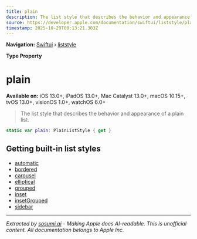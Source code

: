 ```yaml
---
title: plain
description: The list style that describes the behavior and appearance of a plain list.
source: https://developer.apple.com/documentation/swiftui/liststyle/plain
timestamp: 2025-10-29T00:13:21.303Z
---
```


**Navigation:** [Swiftui](/documentation/swiftui) › [liststyle](/documentation/swiftui/liststyle)

**Type Property**

# plain

**Available on:** iOS 13.0+, iPadOS 13.0+, Mac Catalyst 13.0+, macOS 10.15+, tvOS 13.0+, visionOS 1.0+, watchOS 6.0+

> The list style that describes the behavior and appearance of a plain list.

```swift
static var plain: PlainListStyle { get }
```

## Getting built-in list styles

- [automatic](/documentation/swiftui/liststyle/automatic)
- [bordered](/documentation/swiftui/liststyle/bordered)
- [carousel](/documentation/swiftui/liststyle/carousel)
- [elliptical](/documentation/swiftui/liststyle/elliptical)
- [grouped](/documentation/swiftui/liststyle/grouped)
- [inset](/documentation/swiftui/liststyle/inset)
- [insetGrouped](/documentation/swiftui/liststyle/insetgrouped)
- [sidebar](/documentation/swiftui/liststyle/sidebar)

---

*Extracted by [sosumi.ai](https://sosumi.ai) - Making Apple docs AI-readable.*
*This is unofficial content. All documentation belongs to Apple Inc.*
